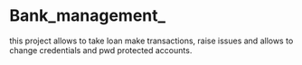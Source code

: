 # Bank_management_
this project allows to take loan make transactions, raise issues and allows to change credentials and pwd protected accounts.
